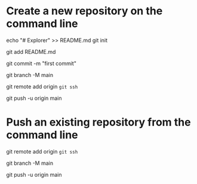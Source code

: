 # Create a new repository on the command line
echo "# Explorer" >> README.md
git init

git add README.md

git commit -m "first commit"

git branch -M main

git remote add origin `git ssh`

git push -u origin main

# Push an existing repository from the command line
git remote add origin `git ssh`

git branch -M main

git push -u origin main